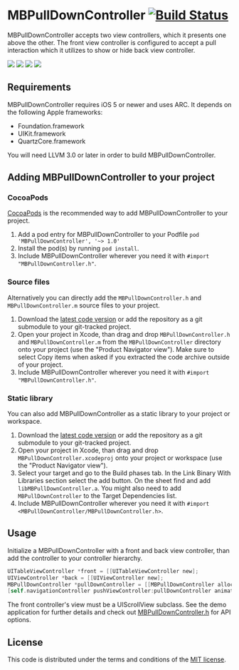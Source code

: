 # MBPullDownController [![Build Status](https://travis-ci.org/matej/MBPullDownController.png)](https://travis-ci.org/matej/MBPullDownController)

MBPullDownController accepts two view controllers, which it presents one above the other. The front view controller is configured to accept a pull interaction which it utilizes to show or hide back view controller. 

[![](https://user-images.githubusercontent.com/91322/41988403-4569061e-7a3c-11e8-83f2-6f6fb2961654.png)](https://user-images.githubusercontent.com/91322/41988402-4549121e-7a3c-11e8-87e6-b2c46ed7c294.png)
[![](https://user-images.githubusercontent.com/91322/41988403-4569061e-7a3c-11e8-83f2-6f6fb2961654.png)](https://user-images.githubusercontent.com/91322/41988404-45856e6c-7a3c-11e8-9bfe-0a96ff5251b0.png)
[![](https://user-images.githubusercontent.com/91322/41988408-45d373aa-7a3c-11e8-9bc2-b87b87d35e5a.png)](https://user-images.githubusercontent.com/91322/41988406-45b91384-7a3c-11e8-855b-ce271919820a.png)
[![](https://user-images.githubusercontent.com/91322/41988409-45ecbb58-7a3c-11e8-9573-7175e7ba361e.png)](http://vimeo.com/user2382859/mbpulldowncontroller) 

## Requirements

MBPullDownController requires iOS 5 or newer and uses ARC. It depends on the following Apple frameworks:

* Foundation.framework
* UIKit.framework
* QuartzCore.framework

You will need LLVM 3.0 or later in order to build MBPullDownController. 

## Adding MBPullDownController to your project

### CocoaPods

[CocoaPods](http://cocoapods.org) is the recommended way to add MBPullDownController to your project.

1. Add a pod entry for MBPullDownController to your Podfile `pod 'MBPullDownController', '~> 1.0'`
2. Install the pod(s) by running `pod install`.
3. Include MBPullDownController wherever you need it with `#import "MBPullDownController.h"`.

### Source files

Alternatively you can directly add the `MBPullDownController.h` and `MBPullDownController.m` source files to your project.

1. Download the [latest code version](https://github.com/matej/MBPullDownController/archive/master.zip) or add the repository as a git submodule to your git-tracked project. 
2. Open your project in Xcode, than drag and drop `MBPullDownController.h` and `MBPullDownController.m` from the `MBPullDownController` directory onto your project (use the "Product Navigator view"). Make sure to select Copy items when asked if you extracted the code archive outside of your project. 
3. Include MBPullDownController wherever you need it with `#import "MBPullDownController.h"`.

### Static library

You can also add MBPullDownController as a static library to your project or workspace. 

1. Download the [latest code version](https://github.com/matej/MBPullDownController/archive/master.zip) or add the repository as a git submodule to your git-tracked project. 
2. Open your project in Xcode, than drag and drop `MBPullDownController.xcodeproj` onto your project or workspace (use the "Product Navigator view"). 
3. Select your target and go to the Build phases tab. In the Link Binary With Libraries section select the add button. On the sheet find and add `libMBPullDownController.a`. You might also need to add `MBPullDownController` to the Target Dependencies list. 
4. Include MBPullDownController wherever you need it with `#import <MBPullDownController/MBPullDownController.h>`.

## Usage

Initialize a MBPullDownController with a front and back view controller, than add the controller to your controller hierarchy.

```objective-c
UITableViewController *front = [[UITableViewController new];
UIViewController *back = [[UIViewController new];
MBPullDownController *pullDownController = [[MBPullDownController alloc] initWithFrontController:front backController:back];
[self.navigationController pushViewController:pullDownController animated:NO];
```

The front controller's view must be a UIScrollView subclass. See the demo application for further details and check out [MBPullDownController.h](https://github.com/matej/MBPullDownController/blob/master/MBPullDownController/MBPullDownController.h) for API options.

## License

This code is distributed under the terms and conditions of the [MIT license](LICENSE). 
